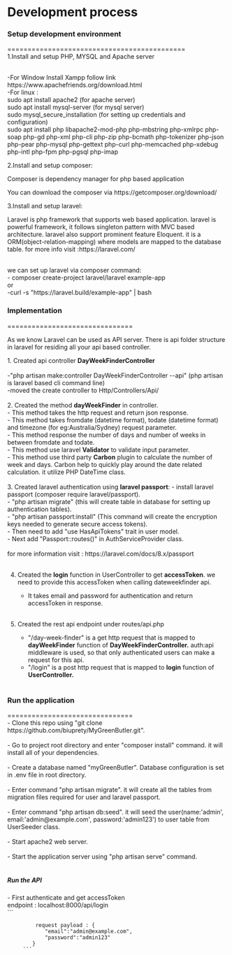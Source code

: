 <h1>Development process</h1>


<h3>Setup development environment</h3>
============================================
<br/>
1.Install and setup PHP, MYSQL and Apache server
    <p><br/>
  -For Window Install Xampp follow link https://www.apachefriends.org/download.html
  <br/>
  -For linux :<br/>
      sudo apt install apache2 (for apache server)<br/>
      sudo apt install mysql-server (for mysql server)<br/>
      sudo mysql_secure_installation (for setting up credentials and configuration)<br/>
      sudo apt install php libapache2-mod-php php-mbstring php-xmlrpc php-soap php-gd php-xml php-cli php-zip php-bcmath php-tokenizer php-json php-pear php-mysql php-gettext php-curl php-memcached php-xdebug php-intl php-fpm php-pgsql php-imap
  </p>

2.Install and setup composer:
  <p>Composer is dependency manager for php based application</p>
  <p>You can download the composer via https://getcomposer.org/download/</p>
  
  
3.Install and setup laravel:
  <p>Laravel is php framework that supports web based application. laravel is powerful framework, it follows singleton pattern with MVC based architecture. laravel also support prominent feature Eloquent. it is a ORM(object-relation-mapping) where models are mapped to the database table. for more info visit :https://laravel.com/</p>
 <br/>
   we can set up laravel via composer command:<br/> - composer create-project laravel/laravel example-app <br/> or <br/> -curl -s "https://laravel.build/example-app" | bash

<br/>
<h3>Implementation</h3>
=============================== <br/>
<p>As we know Laravel can be used as API server. There is api folder structure in laravel for residing all your api based controller.</p> 
1. Created api controller <b>DayWeekFinderController</b><br/><br/>
    -"php artisan make:controller DayWeekFinderController --api" (php artisan is laravel based cli command line)<br/>
    -moved the create controller to Http/Controllers/Api/<br/><br/>
2. Created the method <b>dayWeekFinder</b> in controller.<br/>
   - This method takes the http request and return json response. <br/>
   - This method takes fromdate (datetime format), todate (datetime format) and timezone (for eg:Australia/Sydney) request parameter.<br/>
   - This method response the number of days and number of weeks in between fromdate and todate.<br/>
   - This method use laravel <b>Validator</b> to validate input parameter.<br/>
   - This method use third party <b>Carbon</b> plugin to calculate the number of week and days. Carbon help to quickly play around the date related calculation. it utilize PHP DateTime class.<br/><br/>
3. Created laravel authentication using <b>laravel passport</b>:
    - install laravel passport (composer require laravel/passport).<br/>
    - "php artisan migrate" (this will create table in database for setting up authentication tables).<br/>
    - "php artisan passport:install" (This command will create the encryption keys needed to generate secure access tokens).<br/>
    - Then need to add "use HasApiTokens" trait in user model.<br/>
    - Next add "Passport::routes()" in AuthServiceProvider class. <br/><br/>
    for more information visit : https://laravel.com/docs/8.x/passport <br/><br/>
    
    
4. Created the <b>login</b> function in UserController to get <b>accessToken</b>. we need to provide this accessToken when calling dateweekfinder api.<br/>
    - It takes email and password for authentication and return accessToken in response. <br/><br/>

5. Created the rest api endpoint under routes/api.php <br/>
    - "/day-week-finder" is a get http request that is mapped to <b>dayWeekFinder</b> function of <b>DayWeekFinderController.</b> auth:api middleware is used, so that only authenticated users can make a request for this api. <br/>
    - "/login" is a post http request that is mapped to <b>login</b> function of <b>UserController.</b> <br/> <br/>
 
 <h3>Run the application</h3>
=============================== <br/>
    - Clone this repo using "git clone https://github.com/biuprety/MyGreenButler.git".<br/><br/>
    - Go to project root directory and enter "composer install" command. it will install all of your dependencies. <br/><br/>
    - Create a database named "myGreenButler". Database configuration is set in .env file in root directory. <br/><br/>
    - Enter command "php artisan migrate". it will create all the tables from migration files required for user and laravel passport. <br/><br/>
    - Enter command "php artisan db:seed". it will seed the user(name:'admin', email:'admin@example.com', password:'admin123') to user table from UserSeeder class.<br/><br/>
    - Start apache2 web server.<br/><br/>
    - Start the application server using "php artisan serve" command.<br/><br/>
     <h5>Run the API</h5>
     - First authenticate and get accessToken <br/>
        endpoint : localhost:8000/api/login <br/>
        ``` 
       
            
             request payload : {
                "email":"admin@example.com",
                "password":"admin123"
            }
         ```
